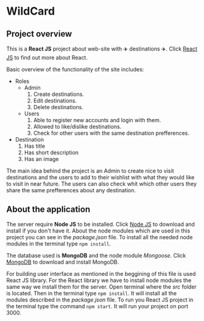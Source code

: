 # WildCard

## Project overview
This is a **React JS** project about web-site with :airplane: destinations :airplane:. Click [React JS](https://reactjs.org/docs/getting-started.html) to find out more about React.

Basic overview of the functionality of the site includes:
* Roles
  * Admin
    1. Create destinations.
    1. Edit destinations.
    1. Delete destinations.
  * Users
    1. Able to register new accounts and login with them.
    1. Allowed to like/dislike destinations.
    1. Check for other users with the same destination prefferences.
* Destination
  1. Has title
  1. Has short description
  1. Has an image

The main idea behind the project is an Admin to create nice to visit destinations and the users to add to their wishlist with what they would like to visit in near future.
The users can also check whit which other users they share the same prefferences about any destination.

## About the application
The server require **Node JS** to be installed. Click [Node JS](https://nodejs.org/en/) to download and install if you don't have it.
About the node modules which are used in this project you can see in the *package.json* file. To install all the needed node modules in the terminal type `npm install`.

The database used is **MongoDB** and the node module *Mongoose*. Click [MongoDB](https://www.mongodb.com/download-center/community) to download and install MongoDB.

For building user interface as mentioned in the beggining of this file is used React JS library.
For the React library we have to install node modules the same way we install them for the server. Open terminal where the *src* folder is located.
Then in the terminal type `npm install`. It will install all the modules described in the *package.json* file.
To run you React JS project in the terminal type the command `npm start`. It will run your project on port 3000.
